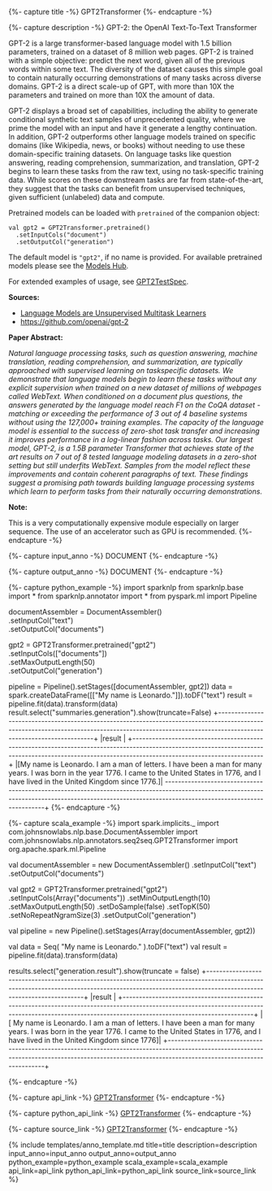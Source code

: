 {%- capture title -%}
GPT2Transformer
{%- endcapture -%}

{%- capture description -%}
GPT-2: the OpenAI Text-To-Text Transformer

GPT-2 is a large transformer-based language model with 1.5 billion parameters, trained on a dataset of 8 million
web pages. GPT-2 is trained with a simple objective: predict the next word, given all of the previous words within
some text. The diversity of the dataset causes this simple goal to contain naturally occurring demonstrations of
many tasks across diverse domains. GPT-2 is a direct scale-up of GPT, with more than 10X the parameters and trained
on more than 10X the amount of data.

GPT-2 displays a broad set of capabilities, including the ability to generate conditional synthetic text samples of
unprecedented quality, where we prime the model with an input and have it generate a lengthy continuation. In
addition, GPT-2 outperforms other language models trained on specific domains (like Wikipedia, news, or books)
without needing to use these domain-specific training datasets. On language tasks like question answering, reading
comprehension, summarization, and translation, GPT-2 begins to learn these tasks from the raw text, using no
task-specific training data. While scores on these downstream tasks are far from state-of-the-art, they suggest
that the tasks can benefit from unsupervised techniques, given sufficient (unlabeled) data and compute.

Pretrained models can be loaded with `pretrained` of the companion object:
```
val gpt2 = GPT2Transformer.pretrained()
  .setInputCols("document")
  .setOutputCol("generation")
```
The default model is `"gpt2"`, if no name is provided.
For available pretrained models please see the [Models Hub](https://sparknlp.org/models?q=gpt2).

For extended examples of usage, see [GPT2TestSpec](https://github.com/JohnSnowLabs/spark-nlp/blob/master/src/test/scala/com/johnsnowlabs/nlp/annotators/seq2seq/GPT2TestSpec.scala).

**Sources:**
 - [Language Models are Unsupervised Multitask Learners](https://d4mucfpksywv.cloudfront.net/better-language-models/language_models_are_unsupervised_multitask_learners.pdf)
 - https://github.com/openai/gpt-2

**Paper Abstract:**

*Natural language processing tasks, such as question answering, machine translation, reading comprehension, and
summarization, are typically approached with supervised learning on taskspecific datasets. We demonstrate that
language models begin to learn these tasks without any explicit supervision when trained on a new dataset
of millions of webpages called WebText. When conditioned on a document plus questions, the answers generated by
the language model reach F1 on the CoQA dataset - matching or exceeding the performance of 3 out of 4 baseline
systems without using the 127,000+ training examples. The capacity of the language model is essential to the
success of zero-shot task transfer and increasing it improves performance in a log-linear fashion across tasks.
Our largest model, GPT-2, is a 1.5B parameter Transformer that achieves state of the art results on 7 out of 8
tested language modeling datasets in a zero-shot setting but still underfits WebText. Samples from the model
reflect these improvements and contain coherent paragraphs of text. These findings suggest a promising path
towards building language processing systems which learn to perform tasks from their naturally occurring
demonstrations.*

**Note:**

This is a very computationally expensive module especially on larger sequence.
The use of an accelerator such as GPU is recommended.
{%- endcapture -%}

{%- capture input_anno -%}
DOCUMENT
{%- endcapture -%}

{%- capture output_anno -%}
DOCUMENT
{%- endcapture -%}

{%- capture python_example -%}
import sparknlp
from sparknlp.base import *
from sparknlp.annotator import *
from pyspark.ml import Pipeline

documentAssembler = DocumentAssembler() \
    .setInputCol("text") \
    .setOutputCol("documents")

gpt2 = GPT2Transformer.pretrained("gpt2") \
    .setInputCols(["documents"]) \
    .setMaxOutputLength(50) \
    .setOutputCol("generation")

pipeline = Pipeline().setStages([documentAssembler, gpt2])
data = spark.createDataFrame([["My name is Leonardo."]]).toDF("text")
result = pipeline.fit(data).transform(data)
result.select("summaries.generation").show(truncate=False)
+----------------------------------------------------------------------------------------------------------------------------------------------------------------------------------------------------+
|result                                                                                                                                                                                              |
+----------------------------------------------------------------------------------------------------------------------------------------------------------------------------------------------------+
|[My name is Leonardo. I am a man of letters. I have been a man for many years. I was born in the year 1776. I came to the United States in 1776, and I have lived in the United Kingdom since 1776.]|
-----------------------------------------------------------------------------------------------------------------------------------------------------------------------------------------------------+
{%- endcapture -%}

{%- capture scala_example -%}
import spark.implicits._
import com.johnsnowlabs.nlp.base.DocumentAssembler
import com.johnsnowlabs.nlp.annotators.seq2seq.GPT2Transformer
import org.apache.spark.ml.Pipeline

val documentAssembler = new DocumentAssembler()
  .setInputCol("text")
  .setOutputCol("documents")

val gpt2 = GPT2Transformer.pretrained("gpt2")
  .setInputCols(Array("documents"))
  .setMinOutputLength(10)
  .setMaxOutputLength(50)
  .setDoSample(false)
  .setTopK(50)
  .setNoRepeatNgramSize(3)
  .setOutputCol("generation")

val pipeline = new Pipeline().setStages(Array(documentAssembler, gpt2))

val data = Seq(
  "My name is Leonardo."
).toDF("text")
val result = pipeline.fit(data).transform(data)

results.select("generation.result").show(truncate = false)
+----------------------------------------------------------------------------------------------------------------------------------------------------------------------------------------------------+
|result                                                                                                                                                                                              |
+----------------------------------------------------------------------------------------------------------------------------------------------------------------------------------------------------+
|[ My name is Leonardo. I am a man of letters. I have been a man for many years. I was born in the year 1776. I came to the United States in 1776, and I have lived in the United Kingdom since 1776]|
+----------------------------------------------------------------------------------------------------------------------------------------------------------------------------------------------------+

{%- endcapture -%}

{%- capture api_link -%}
[GPT2Transformer](/api/com/johnsnowlabs/nlp/annotators/seq2seq/GPT2Transformer)
{%- endcapture -%}

{%- capture python_api_link -%}
[GPT2Transformer](/api/python/reference/autosummary/sparknlp/annotator/seq2seq/gpt2_transformer/index.html#sparknlp.annotator.seq2seq.gpt2_transformer.GPT2Transformer)
{%- endcapture -%}

{%- capture source_link -%}
[GPT2Transformer](https://github.com/JohnSnowLabs/spark-nlp/tree/master/src/main/scala/com/johnsnowlabs/nlp/annotators/seq2seq/GPT2Transformer.scala)
{%- endcapture -%}

{% include templates/anno_template.md
title=title
description=description
input_anno=input_anno
output_anno=output_anno
python_example=python_example
scala_example=scala_example
api_link=api_link
python_api_link=python_api_link
source_link=source_link
%}